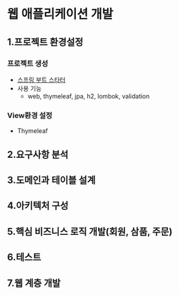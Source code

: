 # 웹 애플리케이션 개발

## 1.프로젝트 환경설정

### 프로젝트 생성

* [스프링 부트 스타터](https://start.spring.io/)
* 사용 기능
  * web, thymeleaf, jpa, h2, lombok, validation

### View환경 설정

* Thymeleaf



## 2.요구사항 분석

## 3.도메인과 테이블 설계

## 4.아키텍처 구성

## 5.핵심 비즈니스 로직 개발(회원, 삼품, 주문)

## 6.테스트

## 7.웹 계층 개발


